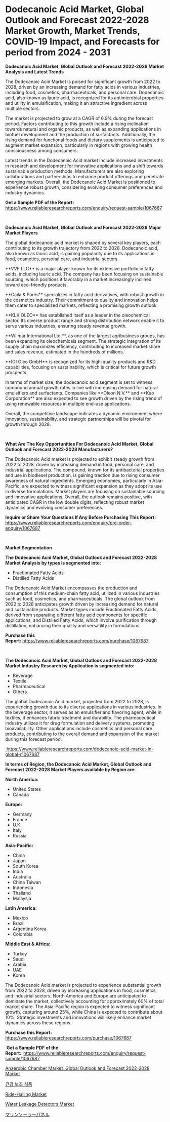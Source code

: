 <p><h1>Dodecanoic Acid Market, Global Outlook and Forecast 2022-2028 Market Growth, Market Trends, COVID-19 Impact, and Forecasts for period from 2024 - 2031</h1></p><p><strong>Dodecanoic Acid Market, Global Outlook and Forecast 2022-2028 Market Analysis and Latest Trends</strong></p>
<p><p>The Dodecanoic Acid Market is poised for significant growth from 2022 to 2028, driven by an increasing demand for fatty acids in various industries, including food, cosmetics, pharmaceuticals, and personal care. Dodecanoic acid, also known as lauric acid, is recognized for its antimicrobial properties and utility in emulsification, making it an attractive ingredient across multiple sectors.</p><p>The market is projected to grow at a CAGR of 6.9% during the forecast period. Factors contributing to this growth include a rising inclination towards natural and organic products, as well as expanding applications in biofuel development and the production of surfactants. Additionally, the rising demand for functional foods and dietary supplements is anticipated to augment market expansion, particularly in regions with growing health consciousness among consumers.</p><p>Latest trends in the Dodecanoic Acid market include increased investments in research and development for innovative applications and a shift towards sustainable production methods. Manufacturers are also exploring collaborations and partnerships to enhance product offerings and penetrate emerging markets. Overall, the Dodecanoic Acid Market is positioned to experience robust growth, considering evolving consumer preferences and industry dynamics.</p></p>
<p><strong>Get a Sample PDF of the Report:&nbsp;</strong> <a href="https://www.reliableresearchreports.com/enquiry/request-sample/1067687">https://www.reliableresearchreports.com/enquiry/request-sample/1067687</a></p>
<p>&nbsp;</p>
<p><strong>Dodecanoic Acid Market, Global Outlook and Forecast 2022-2028 Major Market Players</strong></p>
<p><p>The global dodecanoic acid market is shaped by several key players, each contributing to its growth trajectory from 2022 to 2028. Dodecanoic acid, also known as lauric acid, is gaining popularity due to its applications in food, cosmetics, personal care, and industrial sectors. </p><p>**VVF LLC** is a major player known for its extensive portfolio in fatty acids, including lauric acid. The company has been focusing on sustainable sourcing, which positions it favorably in a market increasingly inclined toward eco-friendly products. </p><p>**Cailà & Parés** specializes in fatty acid derivatives, with robust growth in the cosmetics industry. Their commitment to quality and innovation helps them cater to specialized markets, reflecting a promising growth outlook.</p><p>**KLK OLEO** has established itself as a leader in the oleochemical sector. Its diverse product range and strong distribution network enable it to serve various industries, ensuring steady revenue growth. </p><p>**Wilmar International Ltd.**, as one of the largest agribusiness groups, has been expanding its oleochemicals segment. The strategic integration of its supply chain maximizes efficiency, contributing to increased market share and sales revenue, estimated in the hundreds of millions.</p><p>**IOI Oleo GmbH** is recognized for its high-quality products and R&D capabilities, focusing on sustainability, which is critical for future growth prospects.</p><p>In terms of market size, the dodecanoic acid segment is set to witness compound annual growth rates in line with increasing demand for natural emulsifiers and surfactants. Companies like **Oleon N.V.** and **Kao Corporation** are also expected to see growth driven by the rising trend of using renewable resources in multiple end-use applications.</p><p>Overall, the competitive landscape indicates a dynamic environment where innovation, sustainability, and strategic partnerships will be pivotal for growth through 2028.</p></p>
<p>&nbsp;</p>
<p><strong>What Are The Key Opportunities For Dodecanoic Acid Market, Global Outlook and Forecast 2022-2028 Manufacturers?</strong></p>
<p><p>The Dodecanoic Acid market is projected to exhibit steady growth from 2022 to 2028, driven by increasing demand in food, personal care, and industrial applications. The compound, known for its antibacterial properties and use in biodiesel production, is gaining traction due to rising consumer awareness of natural ingredients. Emerging economies, particularly in Asia-Pacific, are expected to witness significant expansion as they adopt its use in diverse formulations. Market players are focusing on sustainable sourcing and innovative applications. Overall, the outlook remains positive, with anticipated CAGR in the low double digits, reflecting robust market dynamics and evolving consumer preferences.</p></p>
<p><strong>Inquire or Share Your Questions If Any Before Purchasing This Report:</strong> <a href="https://www.reliableresearchreports.com/enquiry/pre-order-enquiry/1067687">https://www.reliableresearchreports.com/enquiry/pre-order-enquiry/1067687</a></p>
<p>&nbsp;</p>
<p><strong>Market Segmentation</strong></p>
<p><strong>The Dodecanoic Acid Market, Global Outlook and Forecast 2022-2028 Market Analysis by types is segmented into:</strong></p>
<p><ul><li>Fractionated Fatty Acids</li><li>Distilled Fatty Acids</li></ul></p>
<p><p>The Dodecanoic Acid Market encompasses the production and consumption of this medium-chain fatty acid, utilized in various industries such as food, cosmetics, and pharmaceuticals. The global outlook from 2022 to 2028 anticipates growth driven by increasing demand for natural and sustainable products. Market types include Fractionated Fatty Acids, derived from separating different fatty acid components for specific applications, and Distilled Fatty Acids, which involve purification through distillation, enhancing their quality and versatility in formulations.</p></p>
<p><strong>Purchase this Report:&nbsp;</strong><a href="https://www.reliableresearchreports.com/purchase/1067687">https://www.reliableresearchreports.com/purchase/1067687</a></p>
<p>&nbsp;</p>
<p><strong>The Dodecanoic Acid Market, Global Outlook and Forecast 2022-2028 Market Industry Research by Application is segmented into:</strong></p>
<p><ul><li>Beverage</li><li>Textile</li><li>Pharmaceutical</li><li>Others</li></ul></p>
<p><p>The global Dodecanoic Acid market, projected from 2022 to 2028, is experiencing growth due to its diverse applications in various industries. In the beverage sector, it serves as an emulsifier and flavoring agent, while in textiles, it enhances fabric treatment and durability. The pharmaceutical industry utilizes it for drug formulation and delivery systems, promoting bioavailability. Other applications include cosmetics and personal care products, contributing to the overall demand and expansion of the market during this forecast period.</p></p>
<p><a href="https://www.reliableresearchreports.com/dodecanoic-acid-market-in-global-r1067687">&nbsp;https://www.reliableresearchreports.com/dodecanoic-acid-market-in-global-r1067687</a></p>
<p><strong>In terms of Region, the Dodecanoic Acid Market, Global Outlook and Forecast 2022-2028 Market Players available by Region are:</strong></p>
<p>
    <p> <strong> North America: </strong>
        <ul>
            <li>United States</li>
            <li>Canada</li>
        </ul>
        </p> 
    <p> <strong> Europe: </strong>
        <ul>
            <li>Germany</li>
            <li>France</li>
            <li>U.K.</li>
            <li>Italy</li>
            <li>Russia</li>
        </ul>
        </p> 
    <p> <strong> Asia-Pacific: </strong>
        <ul>
            <li>China</li>
            <li>Japan</li>
            <li>South Korea</li>
            <li>India</li>
            <li>Australia</li>
            <li>China Taiwan</li>
            <li>Indonesia</li>
            <li>Thailand</li>
            <li>Malaysia</li>
        </ul>
        </p> 
    <p> <strong> Latin America: </strong>
        <ul>
            <li>Mexico</li>
            <li>Brazil</li>
            <li>Argentina Korea</li>
            <li>Colombia</li>
        </ul>
        </p> 
    <p> <strong> Middle East & Africa: </strong>
        <ul>
            <li>Turkey</li>
            <li>Saudi</li>
            <li>Arabia</li>
            <li>UAE</li>
            <li>Korea</li>
        </ul>
    </p>
    </p>
<p><p>The Dodecanoic Acid market is projected to experience substantial growth from 2022 to 2028, driven by increasing applications in food, cosmetics, and industrial sectors. North America and Europe are anticipated to dominate the market, collectively accounting for approximately 60% of total market share. The Asia-Pacific region is expected to witness significant growth, capturing around 25%, while China is expected to contribute about 10%. Strategic investments and innovations will likely enhance market dynamics across these regions.</p></p>
<p><strong>Purchase this Report: </strong><a href="https://www.reliableresearchreports.com/purchase/1067687">https://www.reliableresearchreports.com/purchase/1067687</a></p>
<p>&nbsp;<strong>Get a Sample PDF of the Report:&nbsp;&nbsp;</strong><a href="https://www.reliableresearchreports.com/enquiry/request-sample/1067687">https://www.reliableresearchreports.com/enquiry/request-sample/1067687</a></p>
<p><strong></strong></p>
<p><p><a href="https://github.com/AKSHATREPORTPRIME/Market-Research-Report-List-6/blob/main/anaerobic-chamber-market-global-outlook-and-forecast-2022-2028-market.md">Anaerobic Chamber Market, Global Outlook and Forecast 2022-2028 Market</a></p><p><a href="https://medium.com/@percymckty3ytenzie89676/%EA%B1%B4%EA%B0%95-%EB%B3%B4%EC%A1%B0%EC%8B%9D%ED%92%88-%EC%8B%9C%EC%9E%A5-%EA%B8%80%EB%A1%9C%EB%B2%8C-%EB%B0%8F-%EC%A7%80%EC%97%AD-%EB%B6%84%EC%84%9D-%EC%B5%9C%EC%A2%85-%EC%82%AC%EC%9A%A9%EC%9E%90-%EC%A0%9C%ED%92%88-%EB%B0%8F-%EC%A7%80%EC%97%AD%EC%97%90-%EC%B4%88%EC%A0%90-%EB%B6%84%EC%84%9D-%EB%B0%8F-%EC%A0%84%EB%A7%9D-2024-2031-1f6040f9e5d3">건강 보조 식품</a></p><p><a href="https://www.linkedin.com/pulse/insights-ride-hailing-market-share-competitive-landscape-period-3qcue?trackingId=TuSWZZc5TkGuSdDN9cmrUg%3D%3D">Ride-Hailing Market</a></p><p><a href="https://medium.com/@caylawisoky8698/insights-into-water-leakage-detectors-market-share-and-competitive-landscape-for-period-from-2024-c4c793b302e3">Water Leakage Detectors Market</a></p><p><a href="https://medium.com/@rudysimonis2023/%E6%B5%B7%E6%B4%8B%E3%82%BD%E3%83%BC%E3%83%A9%E3%83%BC%E3%83%91%E3%83%8D%E3%83%AB%E5%B8%82%E5%A0%B4%E3%81%AE%E6%B7%B1%E6%8E%98%E3%82%8A-%E3%81%9D%E3%81%AE%E5%8B%95%E5%90%91-%E5%B8%82%E5%A0%B4%E3%82%BB%E3%82%B0%E3%83%A1%E3%83%B3%E3%83%86%E3%83%BC%E3%82%B7%E3%83%A7%E3%83%B3-%E7%AB%B6%E4%BA%89%E5%88%86%E6%9E%90-0f8be77e58f8">マリンソーラーパネル</a></p></p>